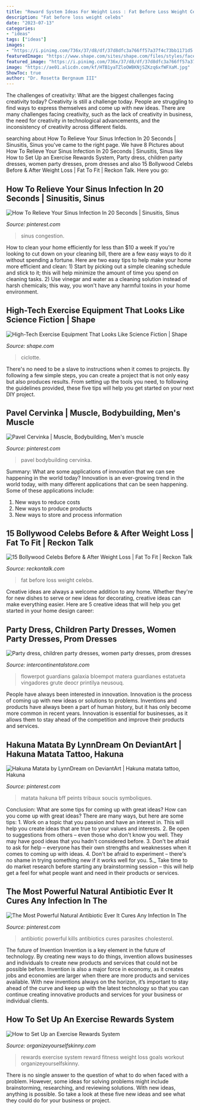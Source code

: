 ```yaml
---
title: "Reward System Ideas For Weight Loss : Fat Before Loss Weight Celebs"
description: "Fat before loss weight celebs"
date: "2023-07-13"
categories:
- "ideas"
tags: ["ideas"]
images:
- "https://i.pinimg.com/736x/37/d8/df/37d8dfc3a766ff57a37f4c73bb1171d5.jpg"
featuredImage: "https://www.shape.com/sites/shape.com/files/styles/facebook_og_image/public/media/ciclotte-700_0.jpg"
featured_image: "https://i.pinimg.com/736x/37/d8/df/37d8dfc3a766ff57a37f4c73bb1171d5.jpg"
image: "https://ae01.alicdn.com/kf/HTB1yaTZloOWBKNjSZKzq6xfWFXaM.jpg"
ShowToc: true
author: "Dr. Rosetta Bergnaum III"
---
```



The challenges of creativity: What are the biggest challenges facing creativity today?
Creativity is still a challenge today. People are struggling to find ways to express themselves and come up with new ideas. There are many challenges facing creativity, such as the lack of creativity in business, the need for creativity in technological advancements, and the inconsistency of creativity across different fields.

	

		
searching about How To Relieve Your Sinus Infection In 20 Seconds | Sinusitis, Sinus you've came to the right page. We have 8 Pictures about How To Relieve Your Sinus Infection In 20 Seconds | Sinusitis, Sinus like How to Set Up an Exercise Rewards System, Party dress, children party dresses, women party dresses, prom dresses and also 15 Bollywood Celebs Before &amp; After Weight Loss | Fat To Fit | Reckon Talk. Here you go:
		
    
## How To Relieve Your Sinus Infection In 20 Seconds | Sinusitis, Sinus

<img loading=lazy src="https://i.pinimg.com/736x/e4/c8/94/e4c89472a3624747860d2e629d5076b5.jpg" onerror="this.onerror=null;this.src='https://tse1.mm.bing.net/th?id=OIP.Sw75CoJBULohLLnDJFRtDAAAAA&amp;pid=15.1';" alt="How To Relieve Your Sinus Infection In 20 Seconds | Sinusitis, Sinus">

_Source: pinterest.com_

>sinus congestion. 

	

How to clean your home efficiently for less than $10 a week
If you're looking to cut down on your cleaning bill, there are a few easy ways to do it without spending a fortune. Here are two easy tips to help make your home more efficient and clean: 1) Start by picking out a simple cleaning schedule and stick to it; this will help minimize the amount of time you spend on cleaning tasks. 2) Use vinegar and water as a cleaning solution instead of harsh chemicals; this way, you won't have any harmful toxins in your home environment.

    
## High-Tech Exercise Equipment That Looks Like Science Fiction | Shape

<img loading=lazy src="https://www.shape.com/sites/shape.com/files/styles/facebook_og_image/public/media/ciclotte-700_0.jpg" onerror="this.onerror=null;this.src='https://tse4.mm.bing.net/th?id=OIP.B4AAliAS-6QE-aZ9YmoKvwHaHa&amp;pid=15.1';" alt="High-Tech Exercise Equipment That Looks Like Science Fiction | Shape">

_Source: shape.com_

>ciclotte. 

	

There's no need to be a slave to instructions when it comes to projects. By following a few simple steps, you can create a project that is not only easy but also produces results. From setting up the tools you need, to following the guidelines provided, these five tips will help you get started on your next DIY project.

    
## Pavel Cervinka | Muscle, Bodybuilding, Men&#039;s Muscle

<img loading=lazy src="https://i.pinimg.com/736x/ec/7e/4f/ec7e4f7f2b238f397d9e8c24f40b7a0e.jpg" onerror="this.onerror=null;this.src='https://tse1.mm.bing.net/th?id=OIP.skpD0CY-qwNwmdnPLruuIQHaJN&amp;pid=15.1';" alt="Pavel Cervinka | Muscle, Bodybuilding, Men&#039;s muscle">

_Source: pinterest.com_

>pavel bodybuilding cervinka. 

	

Summary: What are some applications of innovation that we can see happening in the world today?
Innovation is an ever-growing trend in the world today, with many different applications that can be seen happening. Some of these applications include: 
1. New ways to reduce costs 
2. New ways to produce products 
3. New ways to store and process information 

    
## 15 Bollywood Celebs Before &amp; After Weight Loss | Fat To Fit | Reckon Talk

<img loading=lazy src="https://www.reckontalk.com/wp-content/uploads/2015/02/fat_celebs_final-1024x1024.jpg" onerror="this.onerror=null;this.src='https://tse1.mm.bing.net/th?id=OIP.XG4yL1KM05CSFp7jxT6oqQHaHa&amp;pid=15.1';" alt="15 Bollywood Celebs Before &amp; After Weight Loss | Fat To Fit | Reckon Talk">

_Source: reckontalk.com_

>fat before loss weight celebs. 

	

Creative ideas are always a welcome addition to any home. Whether they're for new dishes to serve or new ideas for decorating, creative ideas can make everything easier. Here are 5 creative ideas that will help you get started in your home design career: 

    
## Party Dress, Children Party Dresses, Women Party Dresses, Prom Dresses

<img loading=lazy src="https://ae01.alicdn.com/kf/HTB1yaTZloOWBKNjSZKzq6xfWFXaM.jpg" onerror="this.onerror=null;this.src='https://tse1.mm.bing.net/th?id=OIP.s7OCEnYZCA8oxlASAPY7PwHaHa&amp;pid=15.1';" alt="Party dress, children party dresses, women party dresses, prom dresses">

_Source: intercontinentalstore.com_

>flowerpot guardians galaxia bloempot matera guardianes estatueta vingadores grute deocr printilya neusouq. 

	

People have always been interested in innovation. Innovation is the process of coming up with new ideas or solutions to problems. Inventions and products have always been a part of human history, but it has only become more common in recent years. Innovation is essential for businesses, as it allows them to stay ahead of the competition and improve their products and services.

    
## Hakuna Matata By LynnDream On DeviantArt | Hakuna Matata Tattoo, Hakuna

<img loading=lazy src="https://i.pinimg.com/736x/37/d8/df/37d8dfc3a766ff57a37f4c73bb1171d5.jpg" onerror="this.onerror=null;this.src='https://tse4.mm.bing.net/th?id=OIP.sh8MR0rAYh6az7pDgKUuOgHaKf&amp;pid=15.1';" alt="Hakuna Matata by LynnDream on DeviantArt | Hakuna matata tattoo, Hakuna">

_Source: pinterest.com_

>matata hakuna bff peints tribaux soucis symboliques. 

	

Conclusion: What are some tips for coming up with great ideas?
How can you come up with great ideas? There are many ways, but here are some tips: 1. Work on a topic that you passion and have an interest in. This will help you create ideas that are true to your values and interests. 2. Be open to suggestions from others – even those who don't know you well. They may have good ideas that you hadn't considered before. 3. Don't be afraid to ask for help – everyone has their own strengths and weaknesses when it comes to coming up with ideas. 4. Don't be afraid to experiment – there's no shame in trying something new if it works well for you. 5._ Take time to do market research before starting any brainstorming session – this will help get a feel for what people want and need in their products or services. 
    
## The Most Powerful Natural Antibiotic Ever It Cures Any Infection In The

<img loading=lazy src="https://i.pinimg.com/originals/2b/56/57/2b565767cae1181c798ba3d011d95e57.jpg" onerror="this.onerror=null;this.src='https://tse1.mm.bing.net/th?id=OIP.ATJ35I4frZP00Iu6lrP-2QHaNZ&amp;pid=15.1';" alt="The Most Powerful Natural Antibiotic Ever It Cures Any Infection In The">

_Source: pinterest.com_

>antibiotic powerful kills antibiotics cures parasites cholesterol. 

	

The future of Invention
Invention is a key element in the future of technology. By creating new ways to do things, invention allows businesses and individuals to create new products and services that could not be possible before. Invention is also a major force in economy, as it creates jobs and economies are larger when there are more products and services available. With new inventions always on the horizon, it’s important to stay ahead of the curve and keep up with the latest technology so that you can continue creating innovative products and services for your business or individual clients.

    
## How To Set Up An Exercise Rewards System

<img loading=lazy src="http://www.organizeyourselfskinny.com/wp-content/uploads/2015/07/exercisereward.jpg" onerror="this.onerror=null;this.src='https://tse2.mm.bing.net/th?id=OIP.B4fz8kvXDhr7myJojZ-2RgHaNP&amp;pid=15.1';" alt="How to Set Up an Exercise Rewards System">

_Source: organizeyourselfskinny.com_

>rewards exercise system reward fitness weight loss goals workout organizeyourselfskinny. 

	

There is no single answer to the question of what to do when faced with a problem. However, some ideas for solving problems might include brainstorming, researching, and reviewing solutions. With new ideas, anything is possible. So take a look at these five new ideas and see what they could do for your business or project.

